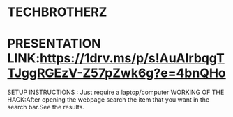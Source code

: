# TECHBROTHERZ
# PRESENTATION LINK:https://1drv.ms/p/s!AuAlrbqgTTJggRGEzV-Z57pZwk6g?e=4bnQHo
SETUP INSTRUCTIONS : Just require a laptop/computer
WORKING OF THE HACK:After opening the webpage search the item that you want in the search bar.See the results.
